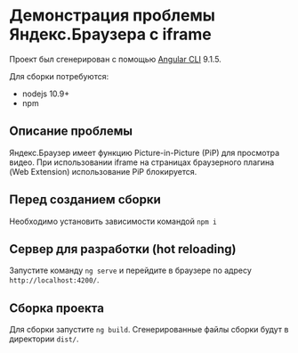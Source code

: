 # Демонстрация проблемы Яндекс.Браузера с iframe

Проект был сгенерирован с помощью [Angular CLI](https://github.com/angular/angular-cli) 9.1.5.

Для сборки потребуются:

*  nodejs 10.9+
*  npm

## Описание проблемы

Яндекс.Браузер имеет функцию Picture-in-Picture (PiP) для просмотра видео.
При использовании iframe на страницах браузерного плагина (Web Extension) использование PiP
блокируется.

## Перед созданием сборки

Необходимо установить зависимости командой `npm i`

## Сервер для разработки (hot reloading)

Запустите команду `ng serve` и перейдите в браузере по адресу `http://localhost:4200/`.

## Сборка проекта

Для сборки запустите `ng build`. Сгенерированные файлы сборки будут в директории `dist/`.
